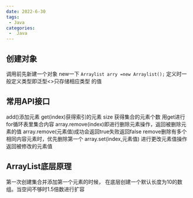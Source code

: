 ```yaml
---
date: 2022-6-30
tags:
 - Java
categories:
 -  Java
---
```


## 创建对象

调用前先新建一个对象 new一下
`Arraylist arry =new Arraylist();`
定义时一般定义类型即泛型<>只存储相应类型 的值
## 常用API接口
add()添加元素
get(index)获得索引的元素
size 获得集合的元素个数
用get进行for循环表里集合内容
array.remove(index)即进行删除元素操作，返回被删除元素的值
array.remove(元素值)成功会返回true失败返回false
remove删除有多个相同内容元素时，优先删除第一个
array.set(index,元素值) 进行更改元素值操作 返回被修改的元素值

## ArrayList底层原理
第一次创建集合并添加第一个元素的时候，
在底层创建一个默认长度为10的数组。当空间不够时1.5倍数进行扩容
